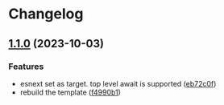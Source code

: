# Changelog

## [1.1.0](https://github.com/murolem/vite-template-vanilla-ts-lib-mode/compare/v1.0.0...v1.1.0) (2023-10-03)


### Features

* esnext set as target. top level await is supported ([eb72c0f](https://github.com/murolem/vite-template-vanilla-ts-lib-mode/commit/eb72c0fd903670095ebf977562f6ea95c1856c1f))
* rebuild the template ([f4990b1](https://github.com/murolem/vite-template-vanilla-ts-lib-mode/commit/f4990b19a5ca24e6c05d6a806b75f014c2b35d78))
